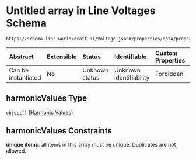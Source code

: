 # Untitled array in Line Voltages Schema

```txt
https://schema.linc.world/draft-01/Voltage.json#/properties/data/properties/harmonicValues
```



| Abstract            | Extensible | Status         | Identifiable            | Custom Properties | Additional Properties | Access Restrictions | Defined In                                           |
| :------------------ | :--------- | :------------- | :---------------------- | :---------------- | :-------------------- | :------------------ | :--------------------------------------------------- |
| Can be instantiated | No         | Unknown status | Unknown identifiability | Forbidden         | Allowed               | none                | [Voltage.json*](Voltage.json "open original schema") |

## harmonicValues Type

`object[]` ([Harmonic Values](voltage-properties-line-voltage-properties-harmonicvalues-harmonic-values.md))

## harmonicValues Constraints

**unique items**: all items in this array must be unique. Duplicates are not allowed.
